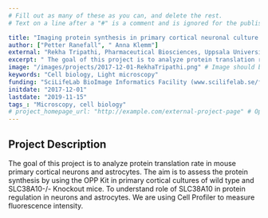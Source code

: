```yaml
---
# Fill out as many of these as you can, and delete the rest.
# Text on a line after a "#" is a comment and is ignored for the published page.

title: "Imaging protein synthesis in primary cortical neuronal culture using Click-iT&reg; Plus OPP Protein Synthesis Assay Kits"
author: ["Petter Ranefall", " Anna Klemm"]
external: "Rekha Tripathi, Pharmaceutical Biosciences, Uppsala University"
excerpt: " The goal of this project is to analyze protein translation rate in mouse primary cortical neurons and astrocytes. The aim is to assess the protein synthesis by using the OPP Kit in primary cortical c..."
image: "/images/projects/2017-12-01-RekhaTripathi.png" # Image should be pushed to /images/projects/YYYY-MM-DD-projectid/ before
keywords: "Cell biology, Light microscopy"
funding: "SciLifeLab BioImage Informatics Facility (www.scilifelab.se/facilities/bioimage-informatics)"
initdate: "2017-12-01"
lastdate: "2019-11-15"
tags_: "Microscopy, cell biology"
# project_homepage_url: "http://example.com/external-project-page" # Optional external homepage for this project
---
```


## Project Description
 The goal of this project is to analyze protein translation rate in mouse primary cortical neurons and astrocytes. The aim is to assess the protein synthesis by using the OPP Kit in primary cortical cultures of wild type and SLC38A10-/- Knockout mice. To understand role of SLC38A10 in protein regulation in neurons and astrocytes. We are using Cell Profiler to measure fluorescence intensity. 
